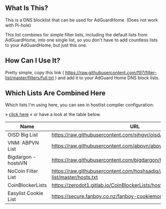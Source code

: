 ## What Is This?

This is a DNS blocklist that can be used for AdGuardHome. (Does not work with Pi-hole)

This list combines for simple filter lists, including the default lists from
AdGuardHome, into one single list, so you don't have to add countless lists to your
AdGuardHome, but just this one.

## How Can I Use It?

Pretty simple, copy this link
( <https://raw.githubusercontent.com/f97/filter-list/master/filters/full.txt> ) and
add it to your AdGuard Home DNS block lists.

## Which Lists Are Combined Here

Which lists I'm using here, you can see in hostlist compiler configuration:

» [click here](hostlist-compiler-config.json) « or have a look at the table below.

| Name                 | URL                                                                                |
| -------------------- | ---------------------------------------------------------------------------------- |
| OISD Big List        | <https://raw.githubusercontent.com/sjhgvr/oisd/main/oisd_big.txt>                             |
| VNM: ABPVN List      | <https://raw.githubusercontent.com/abpvn/abpvn/master/filter/abpvn.txt>            |
| Bigdargon - hostsVN  | <https://raw.githubusercontent.com/bigdargon/hostsVN/master/hosts>                 |
| NoCoin Filter List   | <https://raw.githubusercontent.com/hoshsadiq/adblock-nocoin-list/master/hosts.txt> |
| CoinBlockerLists     | <https://zerodot1.gitlab.io/CoinBlockerLists/hosts_browser>                        |
| Easylist Cookie List | <https://secure.fanboy.co.nz/fanboy-cookiemonster.txt>                             |
